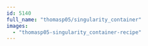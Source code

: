 ```yaml
---
id: 5140
full_name: "thomasp05/singularity_container"
images: 
  - "thomasp05-singularity_container-recipe"
---
```

